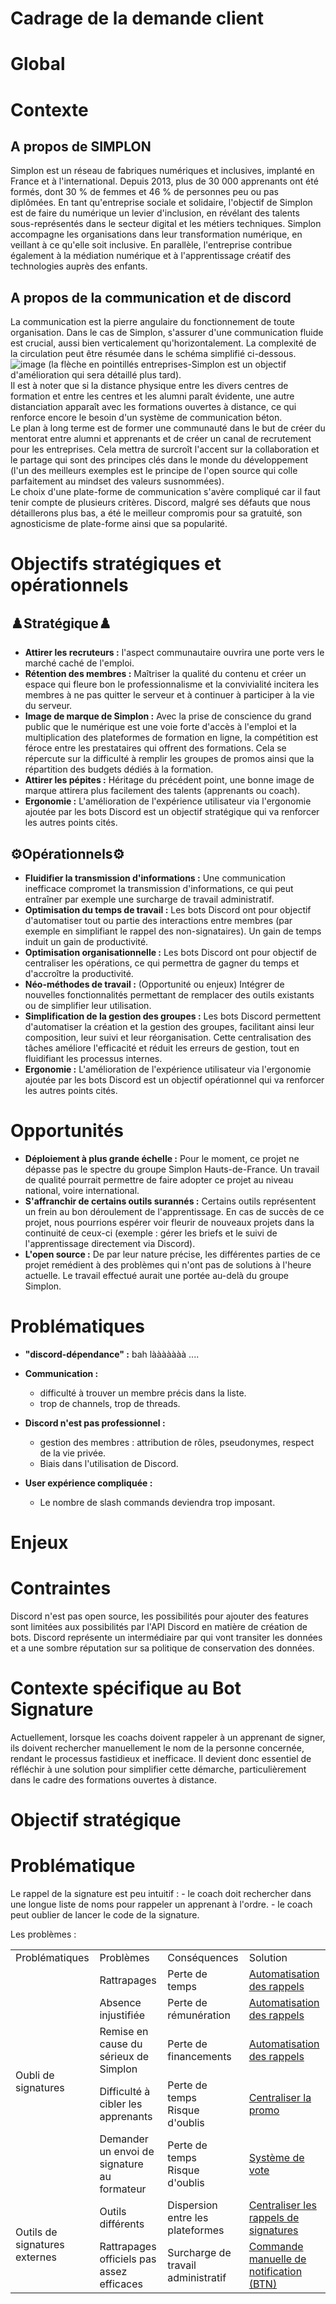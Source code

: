 # Cadrage de la demande client

# Global

# Contexte 

## A propos de SIMPLON

Simplon est un réseau de fabriques numériques et inclusives, implanté en France et à l'international. Depuis 2013, plus de 30 000 apprenants ont été formés, dont 30 % de femmes et 46 % de personnes peu ou pas diplômées. En tant qu'entreprise sociale et solidaire, l'objectif de Simplon est de faire du numérique un levier d'inclusion, en révélant des talents sous-représentés dans le secteur digital et les métiers techniques. Simplon accompagne les organisations dans leur transformation numérique, en veillant à ce qu'elle soit inclusive. En parallèle, l'entreprise contribue également à la médiation numérique et à l'apprentissage créatif des technologies auprès des enfants.

## A propos de la communication et de discord

La communication est la pierre angulaire du fonctionnement de toute organisation. Dans le cas de Simplon, s'assurer d'une communication fluide est crucial, aussi bien verticalement qu'horizontalement. La complexité de la circulation peut être résumée dans le schéma simplifié ci-dessous.
![image](/./assets/img/schema-communication.png)
(la flèche en pointillés entreprises-Simplon est un objectif d'amélioration qui sera détaillé plus tard).<br>
Il est à noter que si la distance physique entre les divers centres de formation et entre les centres et les alumni paraît évidente, une autre distanciation apparaît avec les formations ouvertes à distance, ce qui renforce encore le besoin d'un système de communication béton.<br>
Le plan à long terme est de former une communauté dans le but de créer du mentorat entre alumni et apprenants et de créer un canal de recrutement pour les entreprises. Cela mettra de surcroît l'accent sur la collaboration et le partage qui sont des principes clés dans le monde du développement (l'un des meilleurs exemples est le principe de l'open source qui colle parfaitement au mindset des valeurs susnommées).<br>
Le choix d'une plate-forme de communication s'avère compliqué car il faut tenir compte de plusieurs critères. Discord, malgré ses défauts que nous détaillerons plus bas, a été le meilleur compromis pour sa gratuité, son agnosticisme de plate-forme ainsi que sa popularité.

# Objectifs stratégiques et opérationnels

## ♟️Stratégique♟️
- **Attirer les recruteurs :** l'aspect communautaire ouvrira une porte vers le marché caché de l'emploi. 
- **Rétention des membres :** Maîtriser la qualité du contenu et créer un espace qui fleure bon le professionnalisme et la convivialité incitera les membres à ne pas quitter le serveur et à continuer à participer à la vie du serveur.
- **Image de marque de Simplon :** Avec la prise de conscience du grand public que le numérique est une voie forte d'accès à l'emploi et la multiplication des plateformes de formation en ligne, la compétition est féroce entre les prestataires qui offrent des formations. Cela se répercute sur la difficulté à remplir les groupes de promos ainsi que la répartition des budgets dédiés à la formation. 
- **Attirer les pépites :** Héritage du précédent point, une bonne image de marque attirera plus facilement des talents (apprenants ou coach).
- **Ergonomie :** L'amélioration de l'expérience utilisateur via l'ergonomie ajoutée par les bots Discord est un objectif stratégique qui va renforcer les autres points cités. 

## ⚙️Opérationnels⚙️
- **Fluidifier la transmission d'informations :** Une communication inefficace compromet la transmission d'informations, ce qui peut entraîner par exemple une surcharge de travail administratif.
- **Optimisation du temps de travail :** Les bots Discord ont pour objectif d'automatiser tout ou partie des interactions entre membres (par exemple en simplifiant le rappel des non-signataires). Un gain de temps induit un gain de productivité.
- **Optimisation organisationnelle :** Les bots Discord ont pour objectif de centraliser les opérations, ce qui permettra de gagner du temps et d'accroître la productivité.
- **Néo-méthodes de travail :** (Opportunité ou enjeux) Intégrer de nouvelles fonctionnalités permettant de remplacer des outils existants ou de simplifier leur utilisation.
- **Simplification de la gestion des groupes :** Les bots Discord permettent d'automatiser la création et la gestion des groupes, facilitant ainsi leur composition, leur suivi et leur réorganisation. Cette centralisation des tâches améliore l'efficacité et réduit les erreurs de gestion, tout en fluidifiant les processus internes.
- **Ergonomie :** L'amélioration de l'expérience utilisateur via l'ergonomie ajoutée par les bots Discord est un objectif opérationnel qui va renforcer les autres points cités. 

# Opportunités
- **Déploiement à plus grande échelle :** Pour le moment, ce projet ne dépasse pas le spectre du groupe Simplon Hauts-de-France. Un travail de qualité pourrait permettre de faire adopter ce projet au niveau national, voire international.
- **S'affranchir de certains outils surannés :** Certains outils représentent un frein au bon déroulement de l'apprentissage. En cas de succès de ce projet, nous pourrions espérer voir fleurir de nouveaux projets dans la continuité de ceux-ci (exemple : gérer les briefs et le suivi de l'apprentissage directement via Discord).
- **L'open source :** De par leur nature précise, les différentes parties de ce projet remédient à des problèmes qui n'ont pas de solutions à l'heure actuelle. Le travail effectué aurait une portée au-delà du groupe Simplon.

# Problématiques

- **"discord-dépendance" :** bah lààààààà ....
- **Communication :**
    - difficulté à trouver un membre précis dans la liste.
    - trop de channels, trop de threads.
    
- **Discord n'est pas professionnel :**
    - gestion des membres : attribution de rôles, pseudonymes, respect de la vie privée.
    - Biais dans l'utilisation de Discord. 
- **User expérience compliquée :**
    - Le nombre de slash commands deviendra trop imposant.

# Enjeux

# Contraintes
Discord n'est pas open source, les possibilités pour ajouter des features sont limitées aux possibilités par l'API Discord en matière de création de bots. Discord représente un intermédiaire par qui vont transiter les données et a une sombre réputation sur sa politique de conservation des données.

# Contexte spécifique au Bot Signature

Actuellement, lorsque les coachs doivent rappeler à un apprenant de signer, ils doivent rechercher manuellement le nom de la personne concernée, rendant le processus fastidieux et inefficace. Il devient donc essentiel de réfléchir à une solution pour simplifier cette démarche, particulièrement dans le cadre des formations ouvertes à distance.

# Objectif stratégique

# Problématique 

Le rappel de la signature est peu intuitif :
    - le coach doit rechercher dans une longue liste de noms pour rappeler un apprenant à l'ordre.
    - le coach peut oublier de lancer le code de la signature.

Les problèmes :

<table>
    <tr>
        <td>Problématiques</td>
        <td>Problèmes</td>
        <td>Conséquences</td>
        <td>Solution</td>
    </tr>
    <tr>
        <td rowspan="5">Oubli de signatures</td>
        <td>Rattrapages</td>
        <td>Perte de temps</td>
        <td><a href="#">Automatisation des rappels</a></td>
    </tr>
    <tr>
        <td>Absence injustifiée</td>
        <td>Perte de rémunération</td>
        <td><a href="#">Automatisation des rappels</a></td>
    </tr>
    <tr>
        <td>Remise en cause du sérieux de Simplon</td>
        <td>Perte de financements</td>
        <td><a href="#">Automatisation des rappels</a></td>
    </tr>
    <tr>
        <td>Difficulté à cibler les apprenants</td>
        <td>Perte de temps <br> Risque d'oublis</td>
        <td><a href="#">Centraliser la promo</a></td>
    </tr>
    <tr>
        <td>Demander un envoi de signature au formateur</td>
        <td>Perte de temps <br> Risque d'oublis</td>
        <td><a href="#">Système de vote</a></td>
    </tr>
    <tr>
        <td rowspan="2">Outils de signatures externes</td>
        <td>Outils différents</td>
        <td>Dispersion entre les plateformes</td>
        <td><a href="#">Centraliser les rappels de signatures</a></td>
    </tr>
    <tr>
        <td>Rattrapages officiels pas assez efficaces</td>
        <td>Surcharge de travail administratif</td>
        <td><a href="#">Commande manuelle de notification (BTN)</a></td>
    </tr>
</table>

